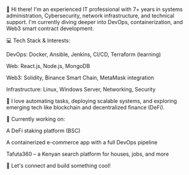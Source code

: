 👋 Hi there! I'm an experienced IT professional with 7+ years in systems administration, Cybersecurity, network infrastructure, and technical support. I'm currently diving deeper into DevOps, containerization, and Web3 smart contract development.

💻 Tech Stack & Interests:

DevOps: Docker, Ansible, Jenkins, CI/CD, Terraform (learning)

Web: React.js, Node.js, MongoDB

Web3: Solidity, Binance Smart Chain, MetaMask integration

Infrastructure: Linux, Windows Server, Networking, Security

🚀 I love automating tasks, deploying scalable systems, and exploring emerging tech like blockchain and decentralized finance (DeFi).

📌 Currently working on:

A DeFi staking platform (BSC)

A containerized e-commerce app with a full DevOps pipeline

Tafuta360 – a Kenyan search platform for houses, jobs, and more

🔗 Let's connect and build something cool!
